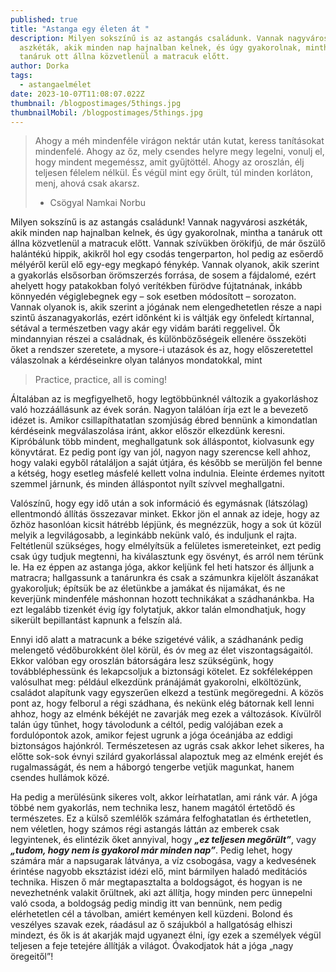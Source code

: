 ```yaml
---
published: true
title: "Astanga egy életen át "
description: Milyen sokszínű is az astangás családunk. Vannak nagyvárosi
  aszkéták, akik minden nap hajnalban kelnek, és úgy gyakorolnak, mintha a
  tanáruk ott állna közvetlenül a matracuk előtt.
author: Dorka
tags:
  - astangaelmélet
date: 2023-10-07T11:08:07.022Z
thumbnail: /blogpostimages/5things.jpg
thumbnailMobil: /blogpostimages/5things.jpg
---
```

> Ahogy a méh mindenféle virágon nektár után kutat, keress tanításokat mindenfelé. Ahogy az őz, mely csendes helyre megy legelni, vonulj el, hogy mindent megeméssz, amit gyűjtöttél. Ahogy az oroszlán, élj teljesen félelem nélkül. És végül mint egy őrült, túl minden korláton, menj, ahová csak akarsz.
> - Csögyal Namkai Norbu

Milyen sokszínű is az astangás családunk! Vannak nagyvárosi aszkéták, akik minden nap hajnalban kelnek, és úgy gyakorolnak, mintha a tanáruk ott állna közvetlenül a matracuk előtt. Vannak szívükben örökifjú, de már őszülő halántékú hippik, akikről hol egy csodás tengerparton, hol pedig az esőerdő mélyéről kerül elő egy-egy megkapó fénykép. Vannak olyanok, akik szerint a gyakorlás elsősorban örömszerzés forrása, de sosem a fájdalomé, ezért ahelyett hogy patakokban folyó verítékben fürödve fújtatnának, inkább könnyedén végiglebegnek egy – sok esetben módosított – sorozaton. Vannak olyanok is, akik szerint a jógának nem elengedhetetlen része a napi szintű ászanagyakorlás, ezért időnként ki is váltják egy önfeledt kírtannal, sétával a természetben vagy akár egy vidám baráti reggelivel. Ők mindannyian részei a családnak, és különbözőségeik ellenére összeköti őket a rendszer szeretete, a mysore-i utazások és az, hogy előszeretettel válaszolnak a kérdéseinkre olyan talányos mondatokkal, mint 

> Practice, practice, all is coming!

Általában az is megfigyelhető, hogy legtöbbünknél változik a gyakorláshoz való hozzáállásunk az évek során. Nagyon találóan írja ezt le a bevezető idézet is. Amikor csillapíthatatlan szomjúság ébred bennünk a kimondatlan kérdéseink megválaszolása iránt, akkor először elkezdünk keresni. Kipróbálunk több mindent, meghallgatunk sok álláspontot, kiolvasunk egy könyvtárat. Ez pedig pont így van jól, nagyon nagy szerencse kell ahhoz, hogy valaki egyből rátaláljon a saját útjára, és később se merüljön fel benne a kétség, hogy esetleg másfelé kellett volna indulnia. Eleinte érdemes nyitott szemmel járnunk, és minden álláspontot nyílt szívvel meghallgatni.

Valószínű, hogy egy idő után a sok információ és egymásnak (látszólag) ellentmondó állítás összezavar minket. Ekkor jön el annak az ideje, hogy az őzhöz hasonlóan kicsit hátrébb lépjünk, és megnézzük, hogy a sok út közül melyik a legvilágosabb, a leginkább nekünk való, és induljunk el rajta. Feltétlenül szükséges, hogy elmélyítsük a felületes ismereteinket, ezt pedig csak úgy tudjuk megtenni, ha kiválasztunk egy ösvényt, és arról nem térünk le. Ha ez éppen az astanga jóga, akkor keljünk fel heti hatszor és álljunk a matracra; hallgassunk a tanárunkra és csak a számunkra kijelölt ászanákat gyakoroljuk; építsük be az életünkbe a jamákat és nijamákat, és ne keverjünk mindenféle máshonnan hozott technikákat a szádhanánkba. Ha ezt legalább tizenkét évig így folytatjuk, akkor talán elmondhatjuk, hogy sikerült bepillantást kapnunk a felszín alá.

Ennyi idő alatt a matracunk a béke szigetévé válik, a szádhanánk pedig melengető védőburokként ölel körül, és óv meg az élet viszontagságaitól. Ekkor valóban egy oroszlán bátorságára lesz szükségünk, hogy továbbléphessünk és lekapcsoljuk a biztonsági kötelet. Ez sokféleképpen valósulhat meg: például elkezdünk pránájámát gyakorolni, elköltözünk, családot alapítunk vagy egyszerűen elkezd a testünk megöregedni. A közös pont az, hogy felborul a régi szádhana, és nekünk elég bátornak kell lenni ahhoz, hogy az elménk békéjét ne zavarják meg ezek a változások. Kívülről talán úgy tűnhet, hogy távolodunk a céltól, pedig valójában ezek a fordulópontok azok, amikor fejest ugrunk a jóga óceánjába az eddigi biztonságos hajónkról. Természetesen az ugrás csak akkor lehet sikeres, ha előtte sok-sok évnyi szilárd gyakorlással alapoztuk meg az elménk erejét és rugalmasságát, és nem a háborgó tengerbe vetjük magunkat, hanem csendes hullámok közé.

Ha pedig a merülésünk sikeres volt, akkor leírhatatlan, ami ránk vár. A jóga többé nem gyakorlás, nem technika lesz, hanem magától értetődő és természetes. Ez a külső szemlélők számára felfoghatatlan és érthetetlen, nem véletlen, hogy számos régi astangás láttán az emberek csak legyintenek, és elintézik őket annyival, hogy ***„ez teljesen megőrült”***, vagy ***„tudom, hogy nem is gyakorol már minden nap”***. Pedig lehet, hogy számára már a napsugarak látványa, a víz csobogása, vagy a kedvesének érintése nagyobb eksztázist idézi elő, mint bármilyen haladó meditációs technika. Hiszen ő már megtapasztalta a boldogságot, és hogyan is ne nevezhetnénk valakit őrültnek, aki azt állítja, hogy minden perc ünnepelni való csoda, a boldogság pedig mindig itt van bennünk, nem pedig elérhetetlen cél a távolban, amiért keményen kell küzdeni. Bolond és veszélyes szavak ezek, ráadásul az ő szájukból a hallgatóság elhiszi mindezt, és ők is át akarják majd ugyanezt élni, így ezek a személyek végül teljesen a feje tetejére állítják a világot. Óvakodjatok hát a jóga „nagy öregeitől”!
